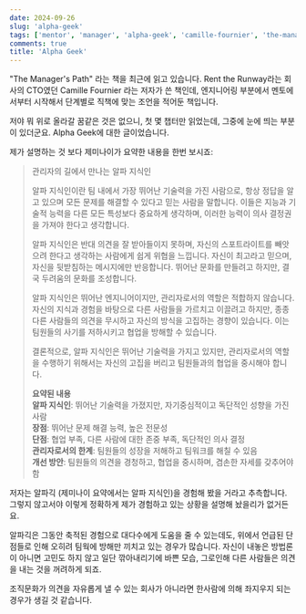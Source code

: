 ```yaml
---
date: 2024-09-26
slug: 'alpha-geek'
tags: ['mentor', 'manager', 'alpha-geek', 'camille-fournier', 'the-managers-path']
comments: true
title: 'Alpha Geek'
---
```


"The Manager's Path" 라는 책을 최근에 읽고 있습니다. Rent the Runway라는 회사의
CTO였던 Camille Fournier 라는 저자가 쓴 책인데, 엔지니어링 부분에서 멘토에서부터
시작해서 단계별로 직책에 맞는 조언을 적어둔 책입니다.

<!-- more -->

저야 뭐 위로 올라갈 꿈같은 것은 없으니, 첫 몇 챕터만 읽었는데, 그중에 눈에 띄는
부분이 있더군요. Alpha Geek에 대한 글이었습니다.

제가 설명하는 것 보다 제미나이가 요약한 내용을 한번 보시죠:

> 관리자의 길에서 만나는 알파 지식인
>
> 알파 지식인이란 팀 내에서 가장 뛰어난 기술력을 가진 사람으로, 항상 정답을 알고
> 있으며 모든 문제를 해결할 수 있다고 믿는 사람을 말합니다. 이들은 지능과 기술적
> 능력을 다른 모든 특성보다 중요하게 생각하며, 이러한 능력이 의사 결정권을
> 가져야 한다고 생각합니다.
>
> 알파 지식인은 반대 의견을 잘 받아들이지 못하며, 자신의 스포트라이트를 빼앗으려
> 한다고 생각하는 사람에게 쉽게 위협을 느낍니다. 자신이 최고라고 믿으며, 자신을
> 뒷받침하는 메시지에만 반응합니다. 뛰어난 문화를 만들려고 하지만, 결국 두려움의
> 문화를 조성합니다.
>
> 알파 지식인은 뛰어난 엔지니어이지만, 관리자로서의 역할은 적합하지 않습니다.
> 자신의 지식과 경험을 바탕으로 다른 사람들을 가르치고 이끌려고 하지만, 종종
> 다른 사람들의 의견을 무시하고 자신의 방식을 고집하는 경향이 있습니다. 이는
> 팀원들의 사기를 저하시키고 협업을 방해할 수 있습니다.
>
> 결론적으로, 알파 지식인은 뛰어난 기술력을 가지고 있지만, 관리자로서의 역할을
> 수행하기 위해서는 자신의 고집을 버리고 팀원들과의 협업을 중시해야 합니다.
>
> **요약된 내용**<br>
> **알파 지식인**: 뛰어난 기술력을 가졌지만, 자기중심적이고 독단적인 성향을 가진 사람<br>
> **장점**: 뛰어난 문제 해결 능력, 높은 전문성<br>
> **단점**: 협업 부족, 다른 사람에 대한 존중 부족, 독단적인 의사 결정<br>
> **관리자로서의 한계**: 팀원들의 성장을 저해하고 팀워크를 해칠 수 있음<br>
> **개선 방안**: 팀원들의 의견을 경청하고, 협업을 중시하며, 겸손한 자세를 갖추어야 함

저자는 알파긱 (제미나이 요약에서는 알파 지식인)을 경험해 봤을 거라고 추측합니다.
그렇지 않고서야 이렇게 정확하게 제가 경험하고 있는 상황을 설명해 놨을리가
없거든요.

알파긱은 그동안 축적된 경험으로 대다수에게 도움을 줄 수 있는데도, 위에서 언급된
단점들로 인해 오히려 팀웍에 방해만 끼치고 있는 경우가 많습니다. 자신이 내놓은
방법론이 아니면 고민도 하지 않고 일단 깎아내리기에 바쁜 모습, 그로인해 다른
사람들은 의견을 내는 것을 꺼려하게 되죠.

조직문화가 의견을 자유롭게 낼 수 있는 회사가 아니라면 한사람에 의해 좌지우지
되는 경우가 생길 것 같습니다.
